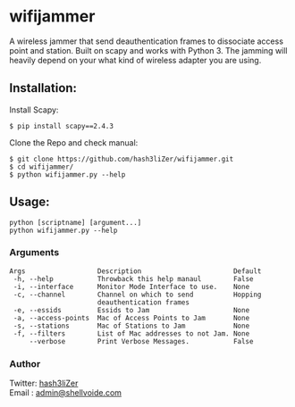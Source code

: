 # wifijammer

A wireless jammer that send deauthentication frames to dissociate access point and station. Built on scapy and works with Python 3. The jamming will heavily depend on your what kind of wireless adapter you are using. 

## Installation:
Install Scapy: 
```
$ pip install scapy==2.4.3
```
Clone the Repo and check manual: 
```
$ git clone https://github.com/hash3liZer/wifijammer.git
$ cd wifijammer/
$ python wifijammer.py --help
```

## Usage:
```
python [scriptname] [argument...]
python wifijammer.py --help
```

### Arguments
```
Args                  Description                       Default
 -h, --help           Throwback this help manaul        False
 -i, --interface      Monitor Mode Interface to use.    None  
 -c, --channel        Channel on which to send          Hopping
                      deauthentication frames
 -e, --essids         Essids to Jam                     None
 -a, --access-points  Mac of Access Points to Jam       None
 -s, --stations       Mac of Stations to Jam            None
 -f, --filters        List of Mac addresses to not Jam. None
     --verbose        Print Verbose Messages.           False

```

### Author
Twitter: <a href="//twitter.com/hash3liZer">hash3liZer</a><br>
Email  : <a href="mailto:admin@shellvoide.com">admin@shellvoide.com</a>
